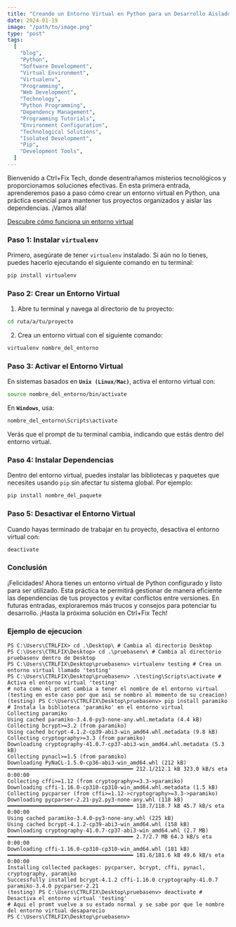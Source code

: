 ```yaml
---
title: "Creando un Entorno Virtual en Python para un Desarrollo Aislado"
date: 2024-01-19
image: "/path/to/image.png"
type: "post"
tags:
  [
    "blog",
    "Python",
    "Software Development",
    "Virtual Environment",
    "Virtualenv",
    "Programming",
    "Web Development",
    "Technology",
    "Python Programming",
    "Dependency Management",
    "Programming Tutorials",
    "Environment Configuration",
    "Technological Solutions",
    "Isolated Development",
    "Pip",
    "Development Tools",
  ]
---
```


Bienvenido a Ctrl+Fix Tech, donde desentrañamos misterios tecnológicos y proporcionamos soluciones efectivas. En esta primera entrada, aprenderemos paso a paso cómo crear un entorno virtual en Python, una práctica esencial para mantener tus proyectos organizados y aislar las dependencias. ¡Vamos allá!

[Descubre cómo funciona un entorno virtual](/posts/entorno_virtual/)

### Paso 1: Instalar `virtualenv`

Primero, asegúrate de tener `virtualenv` instalado. Si aún no lo tienes, puedes hacerlo ejecutando el siguiente comando en tu terminal:

```bash
pip install virtualenv
```

### Paso 2: Crear un Entorno Virtual

1. Abre tu terminal y navega al directorio de tu proyecto:

```bash
cd ruta/a/tu/proyecto
```

2. Crea un entorno virtual con el siguiente comando:

```bash
virtualenv nombre_del_entorno
```

### Paso 3: Activar el Entorno Virtual

En sistemas basados en **`Unix (Linux/Mac)`**, activa el entorno virtual con:

```bash
source nombre_del_entorno/bin/activate
```

En **`Windows`**, usa:

```bash
nombre_del_entorno\Scripts\activate
```

Verás que el prompt de tu terminal cambia, indicando que estás dentro del entorno virtual.

### Paso 4: Instalar Dependencias

Dentro del entorno virtual, puedes instalar las bibliotecas y paquetes que necesites usando `pip` sin afectar tu sistema global. Por ejemplo:

```python
pip install nombre_del_paquete
```

### Paso 5: Desactivar el Entorno Virtual

Cuando hayas terminado de trabajar en tu proyecto, desactiva el entorno virtual con:

```bash
deactivate
```

### Conclusión

¡Felicidades! Ahora tienes un entorno virtual de Python configurado y listo para ser utilizado. Esta práctica te permitirá gestionar de manera eficiente las dependencias de tus proyectos y evitar conflictos entre versiones. En futuras entradas, exploraremos más trucos y consejos para potenciar tu desarrollo. ¡Hasta la próxima solución en Ctrl+Fix Tech!

### Ejemplo de ejecucion

```
PS C:\Users\CTRLFIX> cd .\Desktop\ # Cambia al directorio Desktop
PS C:\Users\CTRLFIX\Desktop> cd .\pruebasenv\ # Cambia al directorio pruebasenv dentro de Desktop
PS C:\Users\CTRLFIX\Desktop\pruebasenv> virtualenv testing # Crea un entorno virtual llamado 'testing'
PS C:\Users\CTRLFIX\Desktop\pruebasenv> .\testing\Scripts\activate # Activa el entorno virtual 'testing'
# nota como el promt cambia a tener el nombre de el entorno virtual (testing en este caso por que asi se nombro al momento de su creacion)
(testing) PS C:\Users\CTRLFIX\Desktop\pruebasenv> pip install paramiko # Instala la biblioteca 'paramiko' en el entorno virtual
Collecting paramiko
Using cached paramiko-3.4.0-py3-none-any.whl.metadata (4.4 kB)
Collecting bcrypt>=3.2 (from paramiko)
Using cached bcrypt-4.1.2-cp39-abi3-win_amd64.whl.metadata (9.8 kB)
Collecting cryptography>=3.3 (from paramiko)
Downloading cryptography-41.0.7-cp37-abi3-win_amd64.whl.metadata (5.3 kB)
Collecting pynacl>=1.5 (from paramiko)
Downloading PyNaCL-1.5.0-cp36-abi3-win_amd64.whl (212 kB)
━━━━━━━━━━━━━━━━━━━━━━━━━━━━━━━━━━━━━━━━ 212.1/212.1 kB 323.0 kB/s eta 0:00:00
Collecting cffi>=1.12 (from cryptography>=3.3->paramiko)
Downloading cffi-1.16.0-cp310-cp310-win_amd64.whl.metadata (1.5 kB)
Collecting pycparser (from cffi>=1.12->cryptography>=3.3->paramiko)
Downloading pycparser-2.21-py2.py3-none-any.whl (118 kB)
━━━━━━━━━━━━━━━━━━━━━━━━━━━━━━━━━━━━━━━━ 118.7/118.7 kB 45.7 kB/s eta 0:00:00
Using cached paramiko-3.4.0-py3-none-any.whl (225 kB)
Using cached bcrypt-4.1.2-cp39-abi3-win_amd64.whl (158 kB)
Downloading cryptography-41.0.7-cp37-abi3-win_amd64.whl (2.7 MB)
━━━━━━━━━━━━━━━━━━━━━━━━━━━━━━━━━━━━━━━━ 2.7/2.7 MB 64.3 kB/s eta 0:00:00
Downloading cffi-1.16.0-cp310-cp310-win_amd64.whl (181 kB)
━━━━━━━━━━━━━━━━━━━━━━━━━━━━━━━━━━━━━━━━ 181.6/181.6 kB 49.6 kB/s eta 0:00:00
Installing collected packages: pycparser, bcrypt, cffi, pynacl, cryptography, paramiko
Successfully installed bcrypt-4.1.2 cffi-1.16.0 cryptography-41.0.7 paramiko-3.4.0 pycparser-2.21
(testing) PS C:\Users\CTRLFIX\Desktop\pruebasenv> deactivate # Desactiva el entorno virtual 'testing'
# Aqui el promt vuelve a su estado normal y se sabe por que le nombre del entorno virtual desaparecio
PS C:\Users\CTRLFIX\Desktop\pruebasenv>
```
